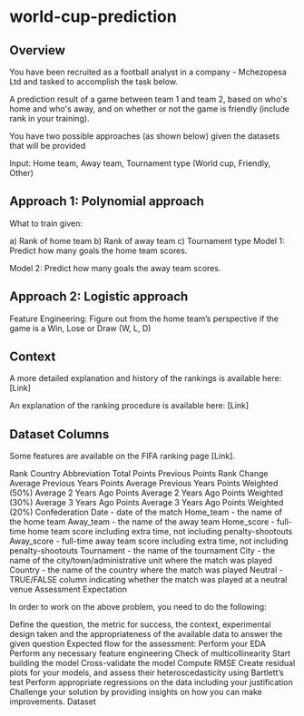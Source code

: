 # world-cup-prediction

## Overview
You have been recruited as a football analyst in a company - Mchezopesa Ltd and tasked to accomplish the task below.

A prediction result of a game between team 1 and team 2, based on who's home and who's away, and on whether or not the game is friendly (include rank in your training).

You have two possible approaches (as shown below) given the datasets that will be provided

Input: Home team, Away team, Tournament type (World cup, Friendly, Other)

## Approach 1: Polynomial approach

What to train given:

a) Rank of home team b) Rank of away team c) Tournament type Model 1: Predict how many goals the home team scores.

Model 2: Predict how many goals the away team scores.

## Approach 2: Logistic approach
Feature Engineering: Figure out from the home team’s perspective if the game is a Win, Lose or Draw (W, L, D)

## Context
A more detailed explanation and history of the rankings is available here: [Link]

An explanation of the ranking procedure is available here: [Link]

## Dataset Columns
Some features are available on the FIFA ranking page [Link].

Rank Country Abbreviation Total Points Previous Points Rank Change Average Previous Years Points Average Previous Years Points Weighted (50%) Average 2 Years Ago Points Average 2 Years Ago Points Weighted (30%) Average 3 Years Ago Points Average 3 Years Ago Points Weighted (20%) Confederation Date - date of the match Home_team - the name of the home team Away_team - the name of the away team Home_score - full-time home team score including extra time, not including penalty-shootouts Away_score - full-time away team score including extra time, not including penalty-shootouts Tournament - the name of the tournament City - the name of the city/town/administrative unit where the match was played Country - the name of the country where the match was played Neutral - TRUE/FALSE column indicating whether the match was played at a neutral venue Assessment Expectation

In order to work on the above problem, you need to do the following:

Define the question, the metric for success, the context, experimental design taken and the appropriateness of the available data to answer the given question
Expected flow for the assessment:
Perform your EDA
Perform any necessary feature engineering
Check of multicollinearity
Start building the model
Cross-validate the model
Compute RMSE
Create residual plots for your models, and assess their heteroscedasticity using Bartlett’s test
Perform appropriate regressions on the data including your justification
Challenge your solution by providing insights on how you can make improvements.
Dataset
